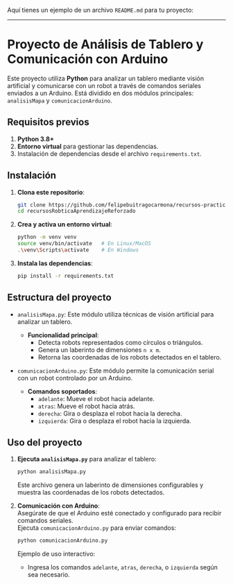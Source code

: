 Aquí tienes un ejemplo de un archivo `README.md` para tu proyecto:

---

# Proyecto de Análisis de Tablero y Comunicación con Arduino

Este proyecto utiliza **Python** para analizar un tablero mediante visión artificial y comunicarse con un robot a través de comandos seriales enviados a un Arduino. Está dividido en dos módulos principales: `analisisMapa` y `comunicacionArduino`.

## Requisitos previos

1. **Python 3.8+**  
2. **Entorno virtual** para gestionar las dependencias.
3. Instalación de dependencias desde el archivo `requirements.txt`.

## Instalación

1. **Clona este repositorio**:  
   ```bash
   git clone https://github.com/felipebuitragocarmona/recursos-practica-robotica-aprendizaje-por-refuerzo recursosRobticaAprendizajeReforzado
   cd recursosRobticaAprendizajeReforzado
   ```

2. **Crea y activa un entorno virtual**:  
   ```bash
   python -m venv venv
   source venv/bin/activate   # En Linux/MacOS
   .\venv\Scripts\activate    # En Windows
   ```

3. **Instala las dependencias**:  
   ```bash
   pip install -r requirements.txt
   ```

## Estructura del proyecto

- `analisisMapa.py`: Este módulo utiliza técnicas de visión artificial para analizar un tablero.  
  - **Funcionalidad principal**:
    - Detecta robots representados como círculos o triángulos.
    - Genera un laberinto de dimensiones `n x m`.
    - Retorna las coordenadas de los robots detectados en el tablero.

- `comunicacionArduino.py`: Este módulo permite la comunicación serial con un robot controlado por un Arduino.  
  - **Comandos soportados**:
    - `adelante`: Mueve el robot hacia adelante.
    - `atras`: Mueve el robot hacia atrás.
    - `derecha`: Gira o desplaza el robot hacia la derecha.
    - `izquierda`: Gira o desplaza el robot hacia la izquierda.

## Uso del proyecto

1. **Ejecuta `analisisMapa.py`** para analizar el tablero:  
   ```bash
   python analisisMapa.py
   ```
   Este archivo genera un laberinto de dimensiones configurables y muestra las coordenadas de los robots detectados.

2. **Comunicación con Arduino**:  
   Asegúrate de que el Arduino esté conectado y configurado para recibir comandos seriales.  
   Ejecuta `comunicacionArduino.py` para enviar comandos:  
   ```bash
   python comunicacionArduino.py
   ```

   Ejemplo de uso interactivo:  
   - Ingresa los comandos `adelante`, `atras`, `derecha`, o `izquierda` según sea necesario.


